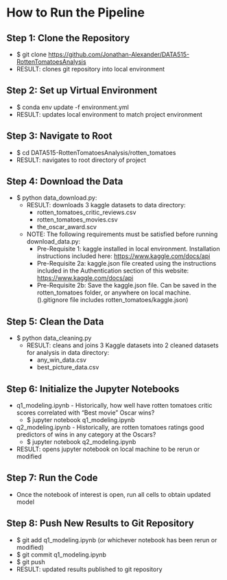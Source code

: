# How to Run the Pipeline

## Step 1: Clone the Repository
* $ git clone https://github.com/Jonathan-Alexander/DATA515-RottenTomatoesAnalysis
* RESULT: clones git repository into local environment

## Step 2: Set up Virtual Environment
* $ conda env update -f environment.yml
* RESULT: updates local environment to match project environment

## Step 3: Navigate to Root
* $ cd DATA515-RottenTomatoesAnalysis/rotten_tomatoes
* RESULT: navigates to root directory of project

## Step 4: Download the Data
* $ python data_download.py:
    * RESULT: downloads 3 kaggle datasets to data directory:
        * rotten_tomatoes_critic_reviews.csv
        * rotten_tomatoes_movies.csv
        * the_oscar_award.scv
    * NOTE: The following requirements must be satisfied before running download_data.py:
        * Pre-Requisite 1: kaggle installed in local environment. Installation instructions included here: https://www.kaggle.com/docs/api
        * Pre-Requisite 2a: kaggle.json file created using the instructions included in the Authentication section of this website: https://www.kaggle.com/docs/api
        * Pre-Requisite 2b: Save the kaggle.json file. Can be saved in the rotten_tomatoes folder, or anywhere on local machine. ().gitignore file includes rotten_tomatoes/kaggle.json)

## Step 5: Clean the Data
* $ python data_cleaning.py
    * RESULT: cleans and joins 3 Kaggle datasets into 2 cleaned datasets for analysis in data directory:
      * any_win_data.csv
      * best_picture_data.csv

## Step 6: Initialize the Jupyter Notebooks
* q1_modeling.ipynb - Historically, how well have rotten tomatoes critic scores correlated with “Best movie” Oscar wins?
    * $ jupyter notebook q1_modeling.ipynb
* q2_modeling.ipynb - Historically, are rotten tomatoes ratings good predictors of wins in any category at the Oscars?
    * $ jupyter notebook q2_modeling.ipynb
* RESULT: opens jupyter notebook on local machine to be rerun or modified

## Step 7: Run the Code
* Once the notebook of interest is open, run all cells to obtain updated model

## Step 8: Push New Results to Git Repository
* $ git add q1_modeling.ipynb (or whichever notebook has been rerun or modified)
* $ git commit q1_modeling.ipynb
* $ git push
* RESULT: updated results published to git repository


